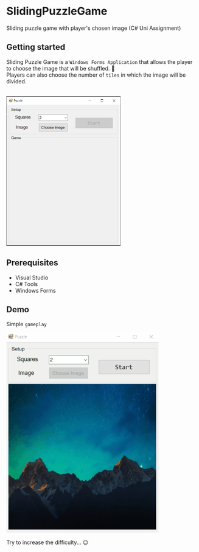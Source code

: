 # SlidingPuzzleGame
Sliding puzzle game with player's chosen image (C# Uni Assignment)

## Getting started
Sliding Puzzle Game is a `Windows Forms Application` that allows the player to choose the image that will be shuffled. 🧩  
Players can also choose the number of `tiles` in which the image will be divided.

</br>

<img src="/screenshots/screenshot1.PNG" width="300">


## Prerequisites
* Visual Studio
* C# Tools
* Windows Forms 

## Demo
Simple `gameplay`

<img src="/screenshots/gif1.gif" width="400">

Try to increase the difficulty... 😉